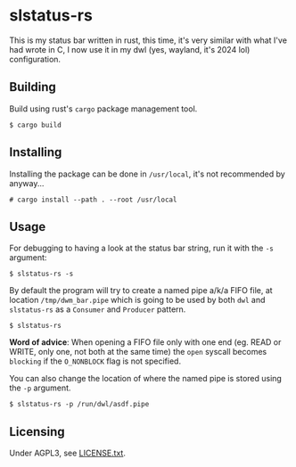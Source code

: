 # slstatus-rs

This is my status bar written in rust, this time, it's very similar with what I've had wrote in C, I now use it in my dwl (yes, wayland, it's 2024 lol) configuration.

## Building

Build using rust's `cargo` package management tool.
```
$ cargo build
```

## Installing
Installing the package can be done in `/usr/local`, it's not recommended by anyway...
```
# cargo install --path . --root /usr/local
```

## Usage
For debugging to having a look at the status bar string, run it with the `-s` argument:
```
$ slstatus-rs -s
```

By default the program will try to create a named pipe a/k/a FIFO file, at location `/tmp/dwm_bar.pipe` which is going to be used by both `dwl` and `slstatus-rs` as a `Consumer` and `Producer` pattern.
```
$ slstatus-rs
```
**Word of advice**: When opening a FIFO file only with one end (eg. READ or WRITE, only one, not both at the same time) the `open` syscall becomes `blocking` if the `O_NONBLOCK` flag is not specified.

You can also change the location of where the named pipe is stored using the `-p` argument.
```
$ slstatus-rs -p /run/dwl/asdf.pipe
```

## Licensing

Under AGPL3, see [LICENSE.txt](./LICENSE.txt).
